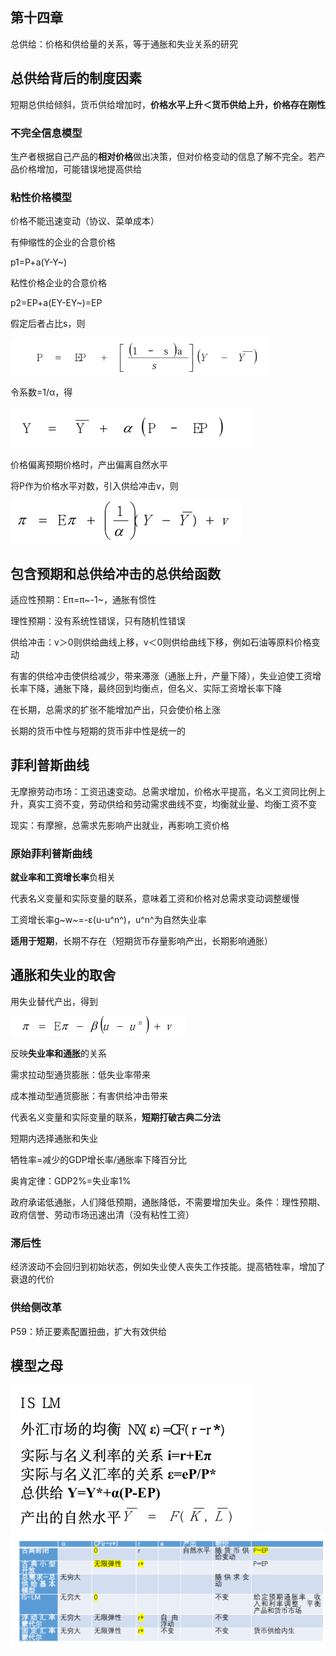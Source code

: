 ## 第十四章

总供给：价格和供给量的关系，等于通胀和失业关系的研究



## 总供给背后的制度因素

短期总供给倾斜，货币供给增加时，**价格水平上升＜货币供给上升，价格存在刚性**

### 不完全信息模型

生产者根据自己产品的**相对价格**做出决策，但对价格变动的信息了解不完全。若产品价格增加，可能错误地提高供给

### 粘性价格模型

价格不能迅速变动（协议、菜单成本）

有伸缩性的企业的合意价格

p1=P+a(Y-Y\~)

粘性价格企业的合意价格

p2=EP+a(EY-EY\~)=EP

假定后者占比s，则

<img src="第十四章 总供给.assets/image-20200606173838702.png" alt="image-20200606173838702" style="zoom: 67%;" />

令系数=1/α，得

<img src="第十四章 总供给.assets/image-20200606174020531.png" alt="image-20200606174020531" style="zoom:50%;" />

价格偏离预期价格时，产出偏离自然水平

将P作为价格水平对数，引入供给冲击v，则

<img src="第十四章 总供给.assets/image-20200606174118565.png" alt="image-20200606174118565" style="zoom:50%;" />



## 包含预期和总供给冲击的总供给函数

适应性预期：Eπ=π~-1~，通胀有惯性

理性预期：没有系统性错误，只有随机性错误

供给冲击：v＞0则供给曲线上移，v＜0则供给曲线下移，例如石油等原料价格变动

有害的供给冲击使供给减少，带来滞涨（通胀上升，产量下降），失业迫使工资增长率下降，通胀下降，最终回到均衡点，但名义、实际工资增长率下降

在长期，总需求的扩张不能增加产出，只会使价格上涨

长期的货币中性与短期的货币非中性是统一的



## 菲利普斯曲线

无摩擦劳动市场：工资迅速变动。总需求增加，价格水平提高，名义工资同比例上升，真实工资不变，劳动供给和劳动需求曲线不变，均衡就业量、均衡工资不变

现实：有摩擦，总需求先影响产出就业，再影响工资价格

### 原始菲利普斯曲线

**就业率和工资增长率**负相关

代表名义变量和实际变量的联系，意味着工资和价格对总需求变动调整缓慢

工资增长率g~w~=-ε(u-u^n^)，u^n^为自然失业率

**适用于短期**，长期不存在（短期货币存量影响产出，长期影响通胀）

## 通胀和失业的取舍

用失业替代产出，得到

<img src="第十四章 总供给.assets/image-20200606184103217.png" alt="image-20200606184103217" style="zoom:50%;" />

反映**失业率和通胀**的关系

需求拉动型通货膨胀：低失业率带来

成本推动型通货膨胀：有害供给冲击带来

代表名义变量和实际变量的联系，**短期打破古典二分法**

短期内选择通胀和失业

牺牲率=减少的GDP增长率/通胀率下降百分比

奥肯定律：GDP2%=失业率1%

政府承诺低通胀，人们降低预期，通胀降低，不需要增加失业。条件：理性预期、政府信誉、劳动市场迅速出清（没有粘性工资）



### 滞后性

经济波动不会回归到初始状态，例如失业使人丧失工作技能。提高牺牲率，增加了衰退的代价

### 供给侧改革

P59：矫正要素配置扭曲，扩大有效供给



## 模型之母

<img src="第十四章 总供给.assets/image-20200606185409427.png" alt="image-20200606185409427" style="zoom:50%;" />

<img src="第十四章 总供给.assets/image-20200606185435905.png" alt="image-20200606185435905" style="zoom:50%;" />

